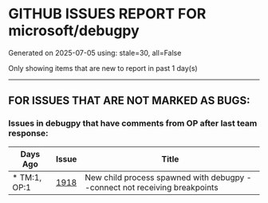 
# GITHUB ISSUES REPORT FOR microsoft/debugpy


Generated on 2025-07-05 using: stale=30, all=False


Only showing items that are new to report in past 1 day(s)


---

## FOR ISSUES THAT ARE NOT MARKED AS BUGS:


### Issues in debugpy that have comments from OP after last team response:

| Days Ago | Issue | Title |
| --- | --- | --- |
 | \* TM:1, OP:1  |[1918](https://github.com/microsoft/debugpy/issues/1918 "New child process spawned with debugpy --connect not receiving breakpoints")  |New child process spawned with debugpy --connect not receiving breakpoints |




















